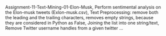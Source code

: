 Assignment-11-Text-Mining-01-Elon-Musk, Perform sentimental analysis on the Elon-musk tweets (Exlon-musk.csv), Text Preprocessing: remove both the leading and the trailing characters, removes empty strings, because they are considered in Python as False, Joining the list into one string/text, Remove Twitter username handles from a given twitter …

